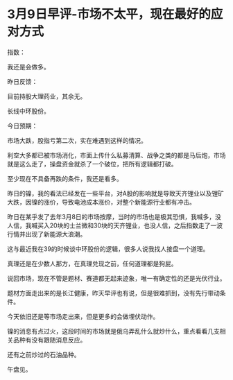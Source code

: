 # 3月9日早评-市场不太平，现在最好的应对方式

指数：

我还是会做多。

昨日反馈：

目前持股大理药业，其余无。

长线中环股份。

今日预期：

市场大跌，股指亏第二次，实在难遇到这样的情况。

利空大多都已被市场消化，市面上传什么私募清算、战争之类的都是马后炮，市场就是这么走了，操盘资金就杀了一个破位，把所有逻辑都打破。

至少现在不具备再跌的条件，我还是看多。

昨日的镍，我的看法已经发在一些平台，对A股的影响就是导致天齐锂业以及锂矿大跌，因镍的涨价，导致电池成本涨价，对整个新能源行业都有冲击。

昨日在某乎发了去年3月8日的市场按摩，当时的市场也是极其恐惧，我喊多，没人信，我喊买入20块的士兰微和30块的天齐锂业，也没人信，之后指数走了一波行情并出现了新能源大浪潮。

这与最近我在39的时候谈中环股份的逻辑，很多人说我找人接盘一个道理。

真理还是在少数人那方，在真理兑现之前，任何道理都是狗屁。

说回市场，现在不管是题材、赛道都无起来迹象，唯一有确定性的还是光伏行业。

题材方面走出来的是长江健康，昨天早评也有说，但是很难抓到，没有先行带动条件。

今天依旧还是等市场走出来，但是更多的会做埋伏动作。

镍的消息有点过火，这段时间的市场就是俄乌弄乱什么就炒什么，重点看看几支相关品种有没有跟随消息反应。

还有之前炒过的石油品种。

午盘见。
